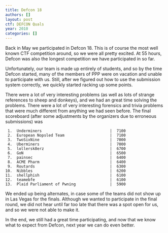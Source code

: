 ```yaml
---
title: Defcon 18
authors: []
layout: post
ctf: DEFCON Quals
year: 2010
categories: []
---
```

Back in May we participated in Defcon 18. This is of course the most well known CTF competition around, so we were all pretty excited. At 55 hours, Defcon was also the longest competition we have participated in so far.

Unfortunately, our team is made up entirely of students, and so by the time Defcon started, many of the members of PPP were on vacation and unable to participate with us. Still, after we figured out how to use the submission system correctly, we quickly started racking up some points.

There were a lot of very interesting problems (as well as lots of strange references to sheep and donkeys), and we had an great time solving the problems. There were a lot of very interesting forensics and trivia problems that were much different from anything we had seen before. The final scoreboard (after some adjustments by the organizers due to erroneous submissions) was

```
 1.  Underminers                              |  7100
 2.  European Nopsled Team                    |  7100
 3.  TwoSixNine                               |  7000
 4.  Uberminers                               |  7000
 5.  lollersk8erz                             |  6700
 6.  GoN                                      |  6500
 7.  painsec                                  |  6400
 8.  ACME Pharm                               |  6400
 9.  Routards                                 |  6300
10.  Nibbles                                  |  6200
11.  shellphish                               |  6100
12.  teamebfe                                 |  6100
13.  Plaid Parliament of Pwning               |  5900
```

We ended up being alternates, in case some of the teams did not show up in Las Vegas for the finals. Although we wanted to participate in the final round, we did not hear until far too late that there was a spot open for us, and so we were not able to make it.

In the end, we still had a great time participating, and now that we know what to expect from Defcon, next year we can do even better.